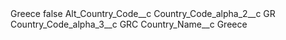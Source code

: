 <?xml version="1.0" encoding="UTF-8"?>
<CustomMetadata xmlns="http://soap.sforce.com/2006/04/metadata" xmlns:xsi="http://www.w3.org/2001/XMLSchema-instance" xmlns:xsd="http://www.w3.org/2001/XMLSchema">
    <label>Greece</label>
    <protected>false</protected>
    <values>
        <field>Alt_Country_Code__c</field>
        <value xsi:nil="true"/>
    </values>
    <values>
        <field>Country_Code_alpha_2__c</field>
        <value xsi:type="xsd:string">GR</value>
    </values>
    <values>
        <field>Country_Code_alpha_3__c</field>
        <value xsi:type="xsd:string">GRC</value>
    </values>
    <values>
        <field>Country_Name__c</field>
        <value xsi:type="xsd:string">Greece</value>
    </values>
</CustomMetadata>
